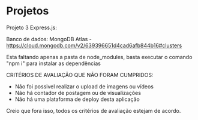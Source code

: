 # Projetos

Projeto 3 Express.js:

Banco de dados: MongoDB Atlas - https://cloud.mongodb.com/v2/639396651d4cad6afb844b16#clusters

Esta faltando apenas a pasta de node_modules, basta executar o comando "npm i" para instalar as dependências

CRITÉRIOS DE AVALIAÇÃO QUE NÃO FORAM CUMPRIDOS:
- Não foi possivel realizar o upload de imagens ou vídeos
- Não há contador de postagem ou de visualizações
- Não há uma plataforma de deploy desta aplicação

Creio que fora isso, todos os critérios de avaliação estejam de acordo.
